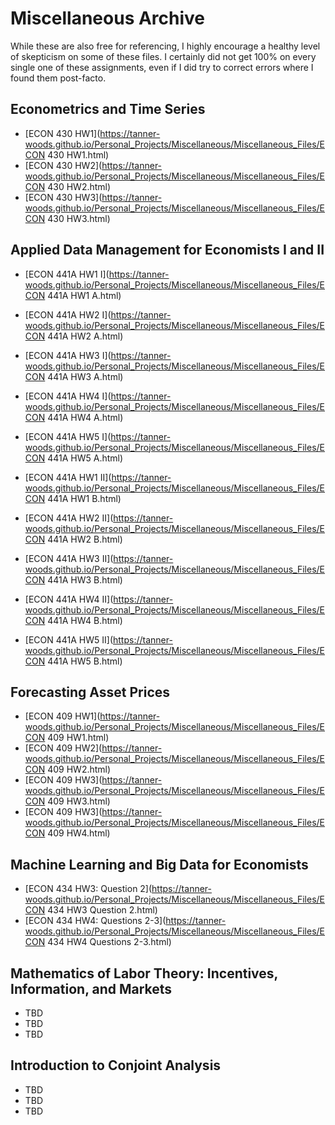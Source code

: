# Miscellaneous Archive

While these are also free for referencing, I highly encourage a healthy level of skepticism on some of these files. I certainly did not get 100% on every single one of these assignments, even if I did try to correct errors where I found them post-facto.

## Econometrics and Time Series

- [ECON 430 HW1](https://tanner-woods.github.io/Personal_Projects/Miscellaneous/Miscellaneous_Files/ECON 430 HW1.html)
- [ECON 430 HW2](https://tanner-woods.github.io/Personal_Projects/Miscellaneous/Miscellaneous_Files/ECON 430 HW2.html)
- [ECON 430 HW3](https://tanner-woods.github.io/Personal_Projects/Miscellaneous/Miscellaneous_Files/ECON 430 HW3.html)

## Applied Data Management for Economists I and II

- [ECON 441A HW1 I](https://tanner-woods.github.io/Personal_Projects/Miscellaneous/Miscellaneous_Files/ECON 441A HW1 A.html)
- [ECON 441A HW2 I](https://tanner-woods.github.io/Personal_Projects/Miscellaneous/Miscellaneous_Files/ECON 441A HW2 A.html)
- [ECON 441A HW3 I](https://tanner-woods.github.io/Personal_Projects/Miscellaneous/Miscellaneous_Files/ECON 441A HW3 A.html)
- [ECON 441A HW4 I](https://tanner-woods.github.io/Personal_Projects/Miscellaneous/Miscellaneous_Files/ECON 441A HW4 A.html)
- [ECON 441A HW5 I](https://tanner-woods.github.io/Personal_Projects/Miscellaneous/Miscellaneous_Files/ECON 441A HW5 A.html)

- [ECON 441A HW1 II](https://tanner-woods.github.io/Personal_Projects/Miscellaneous/Miscellaneous_Files/ECON 441A HW1 B.html)
- [ECON 441A HW2 II](https://tanner-woods.github.io/Personal_Projects/Miscellaneous/Miscellaneous_Files/ECON 441A HW2 B.html)
- [ECON 441A HW3 II](https://tanner-woods.github.io/Personal_Projects/Miscellaneous/Miscellaneous_Files/ECON 441A HW3 B.html)
- [ECON 441A HW4 II](https://tanner-woods.github.io/Personal_Projects/Miscellaneous/Miscellaneous_Files/ECON 441A HW4 B.html)
- [ECON 441A HW5 II](https://tanner-woods.github.io/Personal_Projects/Miscellaneous/Miscellaneous_Files/ECON 441A HW5 B.html)

## Forecasting Asset Prices

- [ECON 409 HW1](https://tanner-woods.github.io/Personal_Projects/Miscellaneous/Miscellaneous_Files/ECON 409 HW1.html)
- [ECON 409 HW2](https://tanner-woods.github.io/Personal_Projects/Miscellaneous/Miscellaneous_Files/ECON 409 HW2.html)
- [ECON 409 HW3](https://tanner-woods.github.io/Personal_Projects/Miscellaneous/Miscellaneous_Files/ECON 409 HW3.html)
- [ECON 409 HW3](https://tanner-woods.github.io/Personal_Projects/Miscellaneous/Miscellaneous_Files/ECON 409 HW4.html)

## Machine Learning and Big Data for Economists

- [ECON 434 HW3: Question 2](https://tanner-woods.github.io/Personal_Projects/Miscellaneous/Miscellaneous_Files/ECON 434 HW3 Question 2.html)
- [ECON 434 HW4: Questions 2-3](https://tanner-woods.github.io/Personal_Projects/Miscellaneous/Miscellaneous_Files/ECON 434 HW4 Questions 2-3.html)

## Mathematics of Labor Theory: Incentives, Information, and Markets

- TBD
- TBD
- TBD

## Introduction to Conjoint Analysis

- TBD
- TBD
- TBD